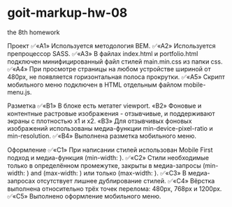 # goit-markup-hw-08

the 8th homework

Проект
✅«A1» Используется методология BEM.
✅«A2» Используется препроцессор SASS.
✅«A3» В файлах index.html и portfolio.html подключен минифицированный файл стилей main.min.css из папки css.
✅«A4» При просмотре страницы на любом устройстве шириной от 480px, не появляется горизонтальная полоса прокрутки.
✅«A5» Скрипт мобильного меню подключен в HTML отдельным файлом mobile-menu.js.

Разметка
✅«B1» В блоке <head> есть метатег viewport.
«B2» Фоновые и контентные растровые изображения - отзывчивые, и поддерживают экраны с плотностью x1 и x2.
«B3» Для отзывчивых фоновых изображений использованы медиа-функции min-device-pixel-ratio и min-resolution.
✅«B4» Выполнена разметка мобильного меню.

Оформление
✅«C1» При написании стилей использован Mobile First подход и медиа-функция (min-width: ).
✅«C2» Стили необходимые только в определённом промежутке, закрыты в медиа-запросы (min-width: ) and (max-width: ) или только (max-width: ).
✅«C3» В медиа-запросах отсутствует лишнее дублирование стилей.
✅«C4» Вёрстка выполнена относительно трёх точек перелома: 480px, 768px и 1200px.
✅«C5» Выполнено оформление мобильного меню.
